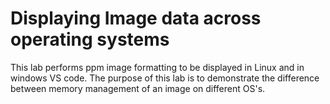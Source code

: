 # Displaying Image data across operating systems
This lab performs ppm image formatting to be displayed in Linux and in windows VS code. The purpose of this lab is to demonstrate the difference between memory management of an image on different OS's.
